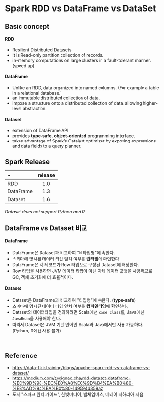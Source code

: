 # Spark RDD vs DataFrame vs DataSet

## Basic concept

#### RDD
- Resilient Distributed Datasets
- It is Read-only partition collection of records. 
- in-memory computations on large clusters in a fault-tolerant manner. (speed up)

#### DataFrame
- Unlike an RDD, data organized into named columns. (For example a table in a relational database.)
- an immutable distributed collection of data. 
- impose a structure onto a distributed collection of data, allowing higher-level abstraction.

#### Dataset
- extension of DataFrame API 
- provides **type-safe**, **object-oriented** programming interface. 
- takes advantage of Spark’s Catalyst optimizer by exposing expressions and data fields to a query planner.


## Spark Release
| - | release |
| :--- | :---: |
| RDD | 1.0 |
| DataFrame | 1.3 |
| Dataset | 1.6 |

*Dataset does not support Python and R*


## DataFrame vs Dataset 비교

#### DataFrame
- DataFrame은 Dataset과 비교하여 "비타입형"에 속한다.
- 스키마에 명시된 데이터 타입 일치 여부를 **런타임**에 확인한다.
- DataFrame은 각 레코드가 Row 타입으로 구성된 Dataset에 해당한다.
- Row 타입을 사용하면 JVM 데이터 타입이 아닌 자체 데이터 포맷을 사용하므로 GC, 객체 초기화에 더 효율적이다.

#### Dataset
- Dataset은 DataFrame과 비교하여 "타입형"에 속한다. (**type-safe**)
- 스키마에 명시된 데이터 타입 일치 여부를 **컴파일타임**에 확인한다.
- Dataset의 데이터타입을 정의하려면 Scala에선 ```case class```를, Java에선 ```JavaBean```을 사용해야 한다.
- 따라서 Dataset은 JVM 기반 언어인 Scala와 Java에서만 사용 가능하다. (Python, R에선 사용 불가)


<br>


## Reference
- https://data-flair.training/blogs/apache-spark-rdd-vs-dataframe-vs-dataset/
- https://medium.com/@gignac.cha/rdd-dataset-dataframe-%EC%9D%98-%EC%B0%A8%EC%9D%B4%EA%B0%80-%EB%AD%94%EA%B0%80-149594d359a2
- 도서 "스파크 완벽 가이드", 한빛미디어, 빌체임버스, 메테이 자하리아 지음
